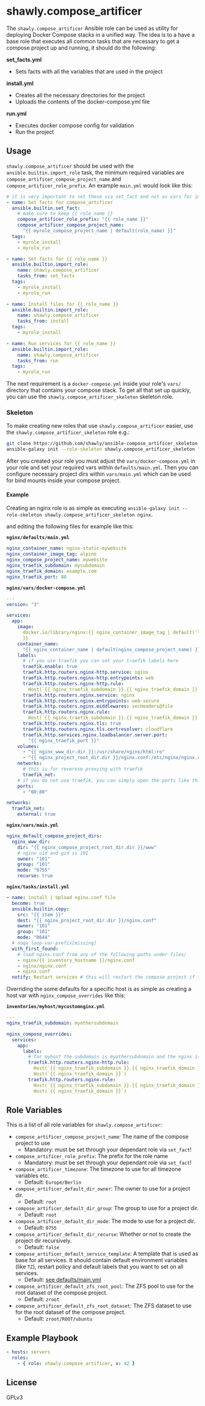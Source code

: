# shawly.compose_artificer

The `shawly.compose_artificer` Ansible role can be used as utility for deploying
Docker Compose stacks in a unified way. The idea is to a have a base role that
executes all common tasks that are necessary to get a compose project up and
running, it should do the following:

**set_facts.yml**

- Sets facts with all the variables that are used in the project

**install.yml**

- Creates all the necessary directories for the project
- Uploads the contents of the docker-compose.yml file

**run.yml**

- Executes docker compose config for validation
- Run the project

## Usage

`shawly.compose_artificer` should be used with the `ansible.builtin.import_role`
task, the minimum required variables are
`compose_artificer_compose_project_name` and `compose_artificer_role_prefix`. An
example `main.yml` would look like this:

```yaml
# it is very important to set these via set_fact and not as vars for import_role, otherwise `role_name` will contain "compose_artificer" instead of "myrole"!
- name: Set facts for compose_artificer
  ansible.builtin.set_fact:
    # make sure to keep {{ role_name }}
    compose_artificer_role_prefix: "{{ role_name }}"
    compose_artificer_compose_project_name:
      "{{ myrole_compose_project_name | default(role_name) }}"
  tags:
    - myrole_install
    - myrole_run

- name: Set facts for {{ role_name }}
  ansible.builtin.import_role:
    name: shawly.compose_artificer
    tasks_from: set_facts
  tags:
    - myrole_install
    - myrole_run

- name: Install files for {{ role_name }}
  ansible.builtin.import_role:
    name: shawly.compose_artificer
    tasks_from: install
  tags:
    - myrole_install

- name: Run services for {{ role_name }}
  ansible.builtin.import_role:
    name: shawly.compose_artificer
    tasks_from: run
  tags:
    - myrole_run
```

The next requirement is a `docker-compose.yml` inside your role's `vars/`
directory that contains your compose stack. To get all that set up quickly, you
can use the `shawly.compose_artificer_skeleton` skeleton role.

### Skeleton

To make creating new roles that use `shawly.compose_artificer` easier, use the
`shawly.compose_artificer_skeleton` role e.g.:

```bash
git clone https://github.com/shawly/ansible-compose_artificer_skeleton.git shawly.compose_artificer_skeleton
ansible-galaxy init --role-skeleton shawly.compose_artificer_skeleton "${role_name:?}"
```

After you created your role you must adjust the `vars/docker-compose.yml` in
your role and set your required vars within `defaults/main.yml`. Then you can
configure necessary project dirs within `vars/main.yml` which can be used for
bind mounts inside your compose project.

#### Example

Creating an nginx role is as simple as executing
`ansible-galaxy init --role-skeleton shawly.compose_artificer_skeleton nginx`.

and editing the following files for example like this:

**`nginx/defaults/main.yml`**

```yaml
nginx_container_name: nginx-static-mywebsite
nginx_container_image_tag: alpine
nginx_compose_project_name: mywebsite
nginx_traefik_subdomain: mysubdomain
nginx_traefik_domain: example.com
nginx_traefik_port: 80
```

**`nginx/vars/docker-compose.yml`**

```yaml
---
version: "3"

services:
  app:
    image:
      docker.io/library/nginx:{{ nginx_container_image_tag | default('latest')
      }}
    container_name:
      "{{ nginx_container_name | default(nginx_compose_project_name) }}"
    labels:
      # if you use traefik you can set your traefik labels here
      traefik.enable: true
      traefik.http.routers.nginx-http.service: nginx
      traefik.http.routers.nginx-http.entrypoints: web
      traefik.http.routers.nginx-http.rule:
        Host(`{{ nginx_traefik_subdomain }}.{{ nginx_traefik_domain }}`)
      traefik.http.routers.nginx.service: nginx
      traefik.http.routers.nginx.entrypoints: web-secure
      traefik.http.routers.nginx.middlewares: secHeaders@file
      traefik.http.routers.nginx.rule:
        Host(`{{ nginx_traefik_subdomain }}.{{ nginx_traefik_domain }}`)
      traefik.http.routers.nginx.tls: true
      traefik.http.routers.nginx.tls.certresolver: cloudflare
      traefik.http.services.nginx.loadbalancer.server.port:
        "{{ nginx_traefik_port }}"
    volumes:
      - "{{ nginx_www_dir.dir }}:/usr/share/nginx/html:ro"
      - "{{ nginx_project_root_dir.dir }}/nginx.conf:/etc/nginx/nginx.conf:ro"
    networks:
      # this is for reverese proxying with traefik
      traefik_net:
    # if you do not use traefik, you can simply open the ports like this
    ports:
      - "80:80"

networks:
  traefik_net:
    external: true
```

**`nginx/vars/main.yml`**

```yaml
nginx_default_compose_project_dirs:
  nginx_www_dir:
    dir: "{{ nginx_compose_project_root_dir.dir }}/www"
    # nginx uid and gid is 101
    owner: "101"
    group: "101"
    mode: "0755"
    recurse: true
```

**`nginx/tasks/install.yml`**

```yaml
- name: install | Upload nginx.conf file
  become: true
  ansible.builtin.copy:
    src: "{{ item }}"
    dest: "{{ nginx_project_root_dir.dir }}/nginx.conf"
    owner: "101"
    group: "101"
    mode: "0644"
  # noqa loop-var-prefix[missing]
  with_first_found:
    # load nginx.conf from any of the following paths under files/
    - nginx/{{ inventory_hostname }}/nginx.conf
    - nginx/nginx.conf
    - nginx.conf
  notify: Restart services # this will restart the compose project if the docker-compose.yml didn't change
```

Overriding the some defaults for a specific host is as simple as creating a host
var with `nginx_compose_overrides` like this:

**`inventories/myhost/mycustomnginx.yml`**

```yaml
---
nginx_traefik_subdomain: myothersubdomain

nginx_compose_overrides:
  services:
    app:
      labels:
        # for myhost the subdomain is myothersubdomain and the nginx is also available without subdomain
        traefik.http.routers.nginx-http.rule:
          Host(`{{ nginx_traefik_subdomain }}.{{ nginx_traefik_domain }}`) ||
          Host(`{{ nginx_traefik_domain }}`)
        traefik.http.routers.nginx.rule:
          Host(`{{ nginx_traefik_subdomain }}.{{ nginx_traefik_domain }}`) ||
          Host(`{{ nginx_traefik_domain }}`)
```

## Role Variables

This is a list of all role variables for `shawly.compose_artificer`:

- `compose_artificer_compose_project_name`: The name of the compose project to
  use
  - Mandatory: must be set through your dependant role via `set_fact`!
- `compose_artificer_role_prefix`: The prefix for the role name
  - Mandatory: must be set through your dependant role via `set_fact`!
- `compose_artificer_timezone`: The timezone to use for all timezone variables
  etc.
  - Default: `Europe/Berlin`
- `compose_artificer_default_dir_owner`: The owner to use for a project dir.
  - Default: `root`
- `compose_artificer_default_dir_group`: The group to use for a project dir.
  - Default: `root`
- `compose_artificer_default_dir_mode`: The mode to use for a project dir.
  - Default: `0755`
- `compose_artificer_default_dir_recurse`: Whether or not to create the project
  dir recursively.
  - Default: `false`
- `compose_artificer_default_service_template`: A template that is used as base
  for all services. It should contain default environment variables (like `TZ`),
  restart policy and default labels that you want to set on all services.
  - Default: [see defaults/main.yml](./defaults/main.yml)
- `compose_artificer_default_zfs_root_pool`: The ZFS pool to use for the root
  dataset of the compose project.
  - Default: `zroot`
- `compose_artificer_default_zfs_root_dataset`: The ZFS dataset to use for the
  root dataset of the compose project.
  - Default: `zroot/ROOT/ubuntu`

## Example Playbook

```yaml
- hosts: servers
  roles:
    - { role: shawly.compose_artificer, x: 42 }
```	

## License

GPLv3
